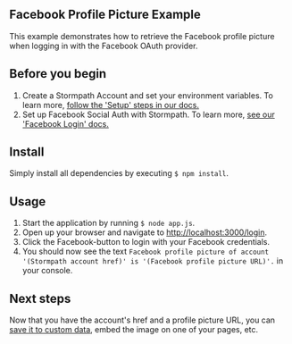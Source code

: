Facebook Profile Picture Example
--------------------------------

This example demonstrates how to retrieve the Facebook profile
picture when logging in with the Facebook OAuth provider.

## Before you begin

1. Create a Stormpath Account and set your environment variables. To learn more, [follow the 'Setup' steps in our docs.](https://docs.stormpath.com/nodejs/express/latest/setup.html)
2. Set up Facebook Social Auth with Stormpath. To learn more, [see our 'Facebook Login' docs.](https://docs.stormpath.com/nodejs/express/latest/social_login.html#facebook-login)

## Install

Simply install all dependencies by executing `$ npm install`.

## Usage

1. Start the application by running `$ node app.js`.
2. Open up your browser and navigate to [http://localhost:3000/login](http://localhost:3000/login).
3. Click the Facebook-button to login with your Facebook credentials.
4. You should now see the text `Facebook profile picture of account '(Stormpath account href)' is '(Facebook profile picture URL)'.` in your console.

## Next steps

Now that you have the account's href and a profile picture URL, you can [save it to custom data](https://docs.stormpath.com/nodejs/express/latest/user_data.html), embed the image on one of your pages, etc.  
